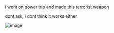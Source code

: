i went on power trip and made this terrorist weapon

dont ask, i dont think it works either

![image](https://user-images.githubusercontent.com/56010135/140565679-a85075dc-8820-4645-9865-6920c109d666.png)
